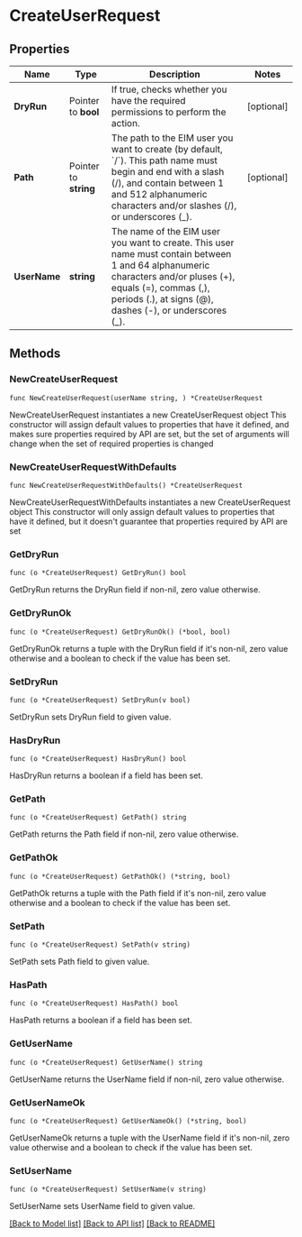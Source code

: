 # CreateUserRequest

## Properties

Name | Type | Description | Notes
------------ | ------------- | ------------- | -------------
**DryRun** | Pointer to **bool** | If true, checks whether you have the required permissions to perform the action. | [optional] 
**Path** | Pointer to **string** | The path to the EIM user you want to create (by default, &#x60;/&#x60;). This path name must begin and end with a slash (/), and contain between 1 and 512 alphanumeric characters and/or slashes (/), or underscores (_). | [optional] 
**UserName** | **string** | The name of the EIM user you want to create. This user name must contain between 1 and 64 alphanumeric characters and/or pluses (+), equals (&#x3D;), commas (,), periods (.), at signs (@), dashes (-), or underscores (_). | 

## Methods

### NewCreateUserRequest

`func NewCreateUserRequest(userName string, ) *CreateUserRequest`

NewCreateUserRequest instantiates a new CreateUserRequest object
This constructor will assign default values to properties that have it defined,
and makes sure properties required by API are set, but the set of arguments
will change when the set of required properties is changed

### NewCreateUserRequestWithDefaults

`func NewCreateUserRequestWithDefaults() *CreateUserRequest`

NewCreateUserRequestWithDefaults instantiates a new CreateUserRequest object
This constructor will only assign default values to properties that have it defined,
but it doesn't guarantee that properties required by API are set

### GetDryRun

`func (o *CreateUserRequest) GetDryRun() bool`

GetDryRun returns the DryRun field if non-nil, zero value otherwise.

### GetDryRunOk

`func (o *CreateUserRequest) GetDryRunOk() (*bool, bool)`

GetDryRunOk returns a tuple with the DryRun field if it's non-nil, zero value otherwise
and a boolean to check if the value has been set.

### SetDryRun

`func (o *CreateUserRequest) SetDryRun(v bool)`

SetDryRun sets DryRun field to given value.

### HasDryRun

`func (o *CreateUserRequest) HasDryRun() bool`

HasDryRun returns a boolean if a field has been set.

### GetPath

`func (o *CreateUserRequest) GetPath() string`

GetPath returns the Path field if non-nil, zero value otherwise.

### GetPathOk

`func (o *CreateUserRequest) GetPathOk() (*string, bool)`

GetPathOk returns a tuple with the Path field if it's non-nil, zero value otherwise
and a boolean to check if the value has been set.

### SetPath

`func (o *CreateUserRequest) SetPath(v string)`

SetPath sets Path field to given value.

### HasPath

`func (o *CreateUserRequest) HasPath() bool`

HasPath returns a boolean if a field has been set.

### GetUserName

`func (o *CreateUserRequest) GetUserName() string`

GetUserName returns the UserName field if non-nil, zero value otherwise.

### GetUserNameOk

`func (o *CreateUserRequest) GetUserNameOk() (*string, bool)`

GetUserNameOk returns a tuple with the UserName field if it's non-nil, zero value otherwise
and a boolean to check if the value has been set.

### SetUserName

`func (o *CreateUserRequest) SetUserName(v string)`

SetUserName sets UserName field to given value.



[[Back to Model list]](../README.md#documentation-for-models) [[Back to API list]](../README.md#documentation-for-api-endpoints) [[Back to README]](../README.md)


